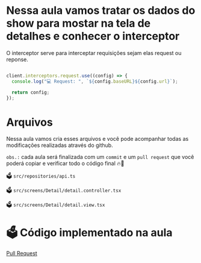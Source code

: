 # Nessa aula vamos tratar os dados do show para mostar na tela de detalhes e conhecer o interceptor

O interceptor serve para interceptar requisições sejam elas request ou reponse.

```js

client.interceptors.request.use((config) => {
  console.log("💻 Request: ", `${config.baseURL}${config.url}`);

  return config;
});

```

# Arquivos

Nessa aula vamos cria esses arquivos e você pode acompanhar todas as modificações realizadas através do github.

`obs.:` cada aula será finalizada com um `commit` e um `pull request` que você poderá copiar e verificar todo o código final 🔥🤌

🗳️ `src/repositories/api.ts`

🗳️ `src/screens/Detail/detail.controller.tsx`

🗳️ `src/screens/Detail/detail.view.tsx`


# 🗳️ Código implementado na aula

[Pull Request](https://github.com/ismaelsousa/tv-maze-tutorial/pull)

